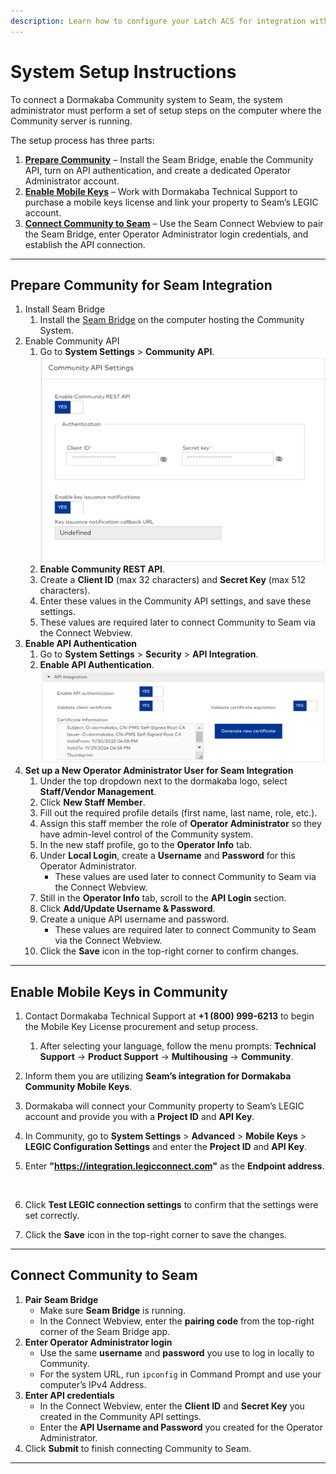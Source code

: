 ```yaml
---
description: Learn how to configure your Latch ACS for integration with Seam.
---
```


# System Setup Instructions

To connect a Dormakaba Community system to Seam, the system administrator must perform a set of setup steps on the computer where the Community server is running.

The setup process has three parts:

1. [**Prepare Community**](latch-acs-setup-instructions.md#prepare-community-for-seam-integration) – Install the Seam Bridge, enable the Community API, turn on API authentication, and create a dedicated Operator Administrator account.
2. [**Enable Mobile Keys**](latch-acs-setup-instructions.md#enable-mobile-keys-in-community) – Work with Dormakaba Technical Support to purchase a mobile keys license and link your property to Seam’s LEGIC account.
3. [**Connect Community to Seam**](latch-acs-setup-instructions.md#connect-community-to-seam) – Use the Seam Connect Webview to pair the Seam Bridge, enter Operator Administrator login credentials, and establish the API connection.

***

## Prepare Community for Seam Integration

1. Install Seam Bridge
   1. Install the [Seam Bridge](../../capability-guides/seam-bridge.md) on the computer hosting the Community System.
2. Enable Community API
   1. Go to **System Settings** > **Community API**.\
      ![](<../../.gitbook/assets/unknown (1).png>)
   2. **Enable Community REST API**.
   3. Create a **Client ID** (max 32 characters) and **Secret Key** (max 512 characters).
   4. Enter these values in the Community API settings, and save these settings.
   5. These values are required later to connect Community to Seam via the Connect Webview.
3. **Enable API Authentication**
   1. Go to **System Settings** > **Security** > **API Integration**.
   2. **Enable API Authentication**.\
      ![](<../../.gitbook/assets/unknown (1) (1).png>)
4. **Set up a New Operator Administrator User for Seam Integration**
   1. Under the top dropdown next to the dormakaba logo, select **Staff/Vendor Management**.
   2. Click **New Staff Member**.
   3. Fill out the required profile details (first name, last name, role, etc.).
   4. Assign this staff member the role of **Operator Administrator** so they have admin-level control of the Community system.
   5. In the new staff profile, go to the **Operator Info** tab.
   6. Under **Local Login**, create a **Username** and **Password** for this Operator Administrator.
      * These values are used later to connect Community to Seam via the Connect Webview.
   7. Still in the **Operator Info** tab, scroll to the **API Login** section.
   8. Click **Add/Update Username & Password**.
   9. Create a unique API username and password.
      * These values are required later to connect Community to Seam via the Connect Webview.
   10. Click the **Save** icon in the top-right corner to confirm changes.

***

## Enable Mobile Keys in Community

1. Contact Dormakaba Technical Support at **+1 (800) 999-6213** to begin the Mobile Key License procurement and setup process.
   1. After selecting your language, follow the menu prompts: **Technical Support** → **Product Support** → **Multihousing** → **Community**.
2. Inform them you are utilizing **Seam’s integration for Dormakaba Community Mobile Keys**.
3. Dormakaba will connect your Community property to Seam’s LEGIC  account and provide you with a **Project ID** and **API Key**.
4. In Community, go to **System Settings** > **Advanced** > **Mobile Keys** > **LEGIC Configuration Settings** and enter the **Project ID** and **API Key**.
5.  Enter **"https://integration.legicconnect.com"** as the **Endpoint address**.



    <figure><img src="../../.gitbook/assets/Screenshot 2025-09-28 at 5.22.31 PM.png" alt=""><figcaption></figcaption></figure>
6. Click **Test LEGIC connection settings** to confirm that the settings were set correctly.
7. Click the **Save** icon in the top-right corner to save the changes.

***

## Connect Community to Seam

1. **Pair Seam Bridge**
   * Make sure **Seam Bridge** is running.
   * In the Connect Webview, enter the **pairing code** from the top-right corner of the Seam Bridge app.
2. **Enter Operator Administrator login**
   * Use the same **username** and **password** you use to log in locally to Community.
   * For the system URL, run `ipconfig` in Command Prompt and use your computer’s IPv4 Address.
3. **Enter API credentials**
   * In the Connect Webview, enter the **Client ID** and **Secret Key** you created in the Community API settings.
   * Enter the **API Username and Password** you created for the Operator Administrator.
4. Click **Submit** to finish connecting Community to Seam.

***
